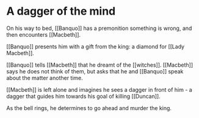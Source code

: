 # A dagger of the mind

On his way to bed, [[Banquo]] has a premonition something is wrong, and then encounters [[Macbeth]].

[[Banquo]] presents him with a gift from the king: a diamond for [[Lady Macbeth]].

[[Banquo]] tells [[Macbeth]] that he dreamt of the [[witches]]. [[Macbeth]] says he does not think of them, but asks that he and [[Banquo]] speak about the matter another time.

[[Macbeth]] is left alone and imagines he sees a dagger in front of him - a dagger that guides him towards his goal of killing [[Duncan]].

As the bell rings, he determines to go ahead and murder the king.